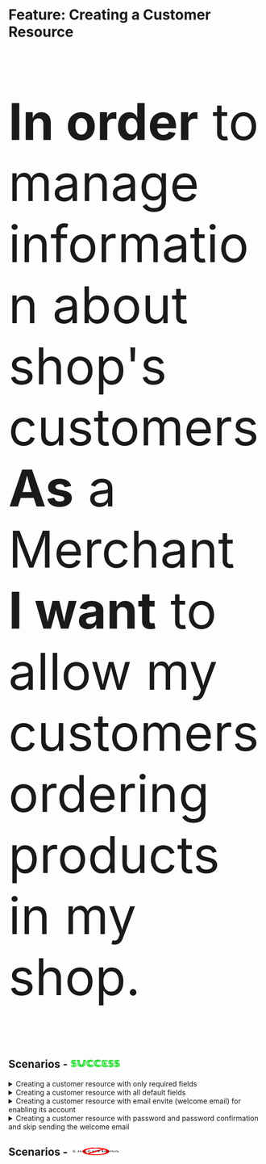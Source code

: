<div class="container">
  <h1>Feature: Creating a Customer Resource</h1>
  <div class="panel panel-default">    
    <div class="panel-body"><p style="font-size:100px"><b>In order</b> to manage information about shop's customers<br><b>As</b> a Merchant<br><b>I want</b> to allow my customers ordering products in my shop.</p></div>    
  </div>
</div>

## Scenarios - <img src="success_icon.png" width="100" height="18">

<details>
  <summary>Creating a customer resource with only required fields</summary><br>
  <b>Given</b> There is no customer with email <b><i>robert.smith@example.com</i></b> for the merchant<br>
  <b>And</b> There is no customer with phone <b><i>6135551212</i></b> for the merchant<br>
	<b>And</b> I inform the email <i><b>"robert.smith@example.com"</b></i><br>
	<b>And</b> I inform the first name <b><i>"Robert"</i></b><br>
	<b>And</b> I inform the last name <b><i>"Smith"</i></b><br>
  <b>When</b> I create a customer resource<br>
  <b>Then</b> I should receive a success message confirming customer resource creation<br>
	<b>And</b> The customer doesn't enable its account (<i>state = disabled</i>)<br>
</details>

<details>
  <summary>Creating a customer resource with all default fields</summary><br>
  <b>Given</b> There is no customer with email <b><i>robert.smith@example.com</i></b> for the merchant<br>
  <b>And</b> There is no customer with phone <b><i>6135551212</i></b> for the merchant<br>
	<b>And</b> I inform all fields with default values according to <i><b>OpenAPI Contract</b></i><br>	
  <b>When</b> I create a customer resource<br>
  <b>Then</b> I should receive a success message confirming customer resource creation<br>
	<b>And</b> The customer doesn't enable its account (<i>state = disabled</i>)<br>
</details>

<details>
  <summary>Creating a customer resource with email envite (welcome email) for enabling its account</summary><br>
  <b>Given</b> There is no customer with email <b><i>robert.smith@example.com</i></b> for the merchant<br>
  <b>And</b> There is no customer with phone <b><i>6135551212</i></b> for the merchant<br>
	<b>And</b> I inform all fields with default values according to <i><b>OpenAPI Contract</b></i><br>
  <b>And</b> I inform <code>send_email_invite</code> field with <b><i>"true"</i></b><br>
  <b>When</b> I create a customer resource<br>
  <b>Then</b> I should receive a success message confirming customer resource creation<br>
	<b>And</b> The customer has received an email invite to enable its account (<i>state = invited</i>)<br>
</details>

<details>
  <summary>Creating a customer resource with password and password confirmation and skip sending the welcome email</summary><br>
  <b>Given</b> There is no customer with email <b><i>robert.smith@example.com</i></b> for the merchant<br>
  <b>And</b> There is no customer with phone <b><i>6135551212</i></b> for the merchant<br>
	<b>And</b> I inform all fields with default values according to <i><b>OpenAPI Contract</b></i><br>
  <b>And</b> I inform <code>password</code> field with <b><i>"newpass"</i></b><br>
	<b>And</b> I inform <code>password_confirmation</code> field with <b><i>"newpass"</i></b><br>
  <b>When</b> I create a customer resource<br>
  <b>Then</b> I should receive a success message confirming customer resource creation<br>
	<b>And</b> The customer has enabled its account (<i>state = enabled</i>)<br>
</details>

## Scenarios - <img src="exception_icon.png" width="100" height="18">
